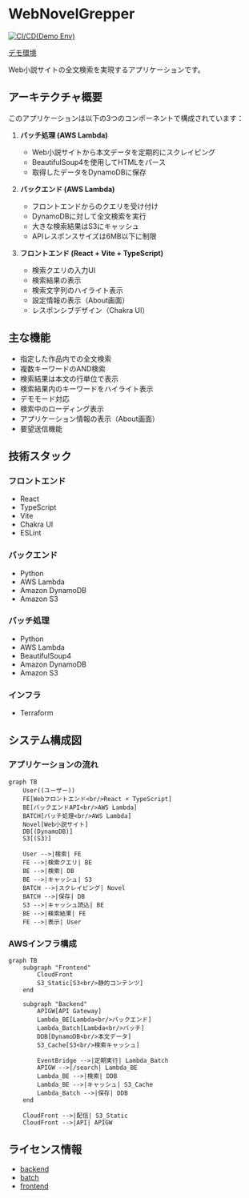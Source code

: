 # WebNovelGrepper

[![CI/CD(Demo Env)](https://github.com/ymat19/WebNovelGrepper/actions/workflows/cicd.yml/badge.svg)](https://github.com/ymat19/WebNovelGrepper/actions/workflows/cicd.yml)

[デモ環境](https://ymat19.com/WebNovelGrepper/)

Web小説サイトの全文検索を実現するアプリケーションです。

## アーキテクチャ概要

このアプリケーションは以下の3つのコンポーネントで構成されています：

1. **バッチ処理 (AWS Lambda)**
   - Web小説サイトから本文データを定期的にスクレイピング
   - BeautifulSoup4を使用してHTMLをパース
   - 取得したデータをDynamoDBに保存

2. **バックエンド (AWS Lambda)**
   - フロントエンドからのクエリを受け付け
   - DynamoDBに対して全文検索を実行
   - 大きな検索結果はS3にキャッシュ
   - APIレスポンスサイズは6MB以下に制限

3. **フロントエンド (React + Vite + TypeScript)**
   - 検索クエリの入力UI
   - 検索結果の表示
   - 検索文字列のハイライト表示
   - 設定情報の表示（About画面）
   - レスポンシブデザイン（Chakra UI）

## 主な機能

- 指定した作品内での全文検索
- 複数キーワードのAND検索
- 検索結果は本文の行単位で表示
- 検索結果内のキーワードをハイライト表示
- デモモード対応
- 検索中のローディング表示
- アプリケーション情報の表示（About画面）
- 要望送信機能

## 技術スタック

### フロントエンド

- React
- TypeScript
- Vite
- Chakra UI
- ESLint

### バックエンド

- Python
- AWS Lambda
- Amazon DynamoDB
- Amazon S3

### バッチ処理

- Python
- AWS Lambda
- BeautifulSoup4
- Amazon DynamoDB
- Amazon S3

### インフラ

- Terraform

## システム構成図

### アプリケーションの流れ

```mermaid
graph TB
    User((ユーザー))
    FE[Webフロントエンド<br/>React + TypeScript]
    BE[バックエンドAPI<br/>AWS Lambda]
    BATCH[バッチ処理<br/>AWS Lambda]
    Novel[Web小説サイト]
    DB[(DynamoDB)]
    S3[(S3)]

    User -->|検索| FE
    FE -->|検索クエリ| BE
    BE -->|検索| DB
    BE -->|キャッシュ| S3
    BATCH -->|スクレイピング| Novel
    BATCH -->|保存| DB
    S3 -->|キャッシュ読込| BE
    BE -->|検索結果| FE
    FE -->|表示| User
```

### AWSインフラ構成

```mermaid
graph TB
    subgraph "Frontend"
        CloudFront
        S3_Static[S3<br/>静的コンテンツ]
    end

    subgraph "Backend"
        APIGW[API Gateway]
        Lambda_BE[Lambda<br/>バックエンド]
        Lambda_Batch[Lambda<br/>バッチ]
        DDB[DynamoDB<br/>本文データ]
        S3_Cache[S3<br/>検索キャッシュ]
        
        EventBridge -->|定期実行| Lambda_Batch
        APIGW -->|/search| Lambda_BE
        Lambda_BE -->|検索| DDB
        Lambda_BE -->|キャッシュ| S3_Cache
        Lambda_Batch -->|保存| DDB
    end

    CloudFront -->|配信| S3_Static
    CloudFront -->|API| APIGW
```

## ライセンス情報

- [backend](licenses/backend.txt)
- [batch](licenses/batch.txt)
- [frontend](licenses/front.csv)
